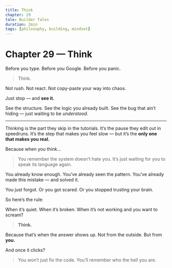 ```yaml
---
title: Think
chapter: 29
tale: Builder Tales
duration: 2min
tags: [philosophy, building, mindset]
---
```


# Chapter 29 — Think

Before you type.
Before you Google.
Before you panic.

> Think.

Not rush.
Not react.
Not copy-paste your way into chaos.

Just stop —
and **see it.**

See the structure.
See the logic you already built.
See the bug that ain’t hiding — just waiting to be *understood.*

---

Thinking is the part they skip in the tutorials.
It’s the pause they edit out in speedruns.
It’s the step that makes you feel slow —
but it’s the **only one that makes you real.**

Because when you think…

> You remember the system doesn’t hate you.
> It’s just waiting for you to speak its language again.

You already know enough.
You’ve already seen the pattern.
You’ve already made this mistake — and solved it.

You just forgot.
Or you got scared.
Or you stopped trusting your brain.

So here’s the rule:

When it’s quiet.
When it’s broken.
When it’s not working and you want to scream?

> **Think.**

Because that’s when the answer shows up.
Not from the outside.
But from **you.**

And once it clicks?

> You won’t just fix the code.
> You’ll remember who the hell you are.
